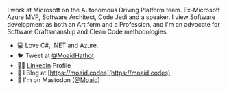 I work at Microsoft on the Autonomous Driving Platform team. Ex-Microsoft Azure MVP, Software Architect, Code Jedi and a speaker. I view Software development as both an Art form and a Profession, and I'm an advocate for Software Craftsmanship and Clean Code methodologies.

 - 💻 Love C#, .NET and Azure.
 - 🐦 Tweet at [@MoaidHathot](https://twitter.com/MoaidHathot)
 - 🧑🏻 [LinkedIn](https://www.linkedin.com/in/moaid-hathot/) Profile
 - 📝 I Blog at [https://moaid.codes](https://moaid.codes)
 - 💬 I'm on Mastodon (<a rel="me" href="https://hachyderm.io/@moaid">@Moaid</a>)
